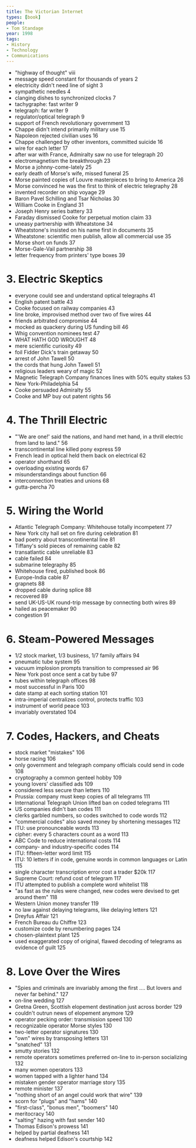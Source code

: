```yaml
---
title: The Victorian Internet
types: [book]
people:
- Tom Standage
year: 1998
tags:
- History
- Technology
- Communications
---
```


- "highway of thought" viii
- message speed constant for thousands of years 2
- electricity didn't need line of sight 3
- sympathetic needles 4
- clanging dishes to synchronized clocks 7
- tachygraphe: fast writer 9
- telegraph: far writer 9
- regulator/optical telegraph 9
- support of French revolutionary government 13
- Chappe didn't intend primarily military use 15
- Napoleon rejected civilian uses 16
- Chappe challenged by other inventors, committed suicide 16
- wire for each letter 17
- after war with France, Admiralty saw no use for telegraph 20
- electromagnetism the breakthrough 23
- Morse a johnny-come-lately 25
- early death of Morse's wife, missed funeral 25
- Morse painted copies of Louvre masterpieces to bring to America 26
- Morse convinced he was the first to think of electric telegraphy 28
- invented recorder on ship voyage 29
- Baron Pavel Schilling and Tsar Nicholas 30
- William Cooke in England 31
- Joseph Henry series battery 33
- Faraday dismissed Cooke for perpetual motion claim 33
- uneasy partnership with Wheatstone 34
- Wheatstone's insisted on his name first in documents 35
- Wheatstone: scientific men publish, allow all commercial use 35
- Morse short on funds 37
- Morse-Gale-Vail partnership 38
- letter frequency from printers' type boxes 39

# 3.  Electric Skeptics
- everyone could see and understand optical telegraphs 41
- English patent battle 43
- Cooke focused on railway companies 43
- line broke, improvised method over two of five wires 44
- friends arbitrated compromise 44
- mocked as quackery during US funding bill 46
- Whig convention nominees test 47
- WHAT HATH GOD WROUGHT 48
- mere scientific curiosity 49
- foil Fidder Dick's train getaway 50
- arrest of John Tawell 50
- the cords that hung John Tawell 51
- religious leaders weary of magic 52
- Magnetic Telegraph Company finances lines with 50% equity stakes 53
- New York-Philadelphia 54
- Cooke persuaded Admiralty 55
- Cooke and MP buy out patent rights 56

# 4.  The Thrill Electric
- "'We are one!' said the nations, and hand met hand, in a thrill electric from land to land." 56
- transcontinental line killed pony express 59
- French lead in optical held them back on electrical 62
- operator shorthand 65
- overloading existing words 67
- misunderstandings about function 66
- interconnection treaties and unions 68
- gutta-percha 70

# 5.  Wiring the World
- Atlantic Telegraph Company: Whitehouse totally incompetent 77
- New York city hall set on fire during celebration 81
- bad poetry about transcontinental line 81
- Tiffany's sold pieces of remaining cable 82
- transatlantic cable unreliable 83
- cable failed 84
- submarine telegraphy 85
- Whitehouse fired, published book 86
- Europe-India cable 87
- grapnets 88
- dropped cable during splice 88
- recovered 89
- send UK-US-UK round-trip message by connecting both wires 89
- hailed as peacemaker 90
- congestion 91

# 6.  Steam-Powered Messages
- 1/2 stock market, 1/3 business, 1/7 family affairs 94
- pneumatic tube system 95
- vacuum implosion prompts transition to compressed air 96
- New York post once sent a cat by tube 97
- tubes within telegraph offices 98
- most successful in Paris 100
- date stamp at each sorting station 101
- intra-imperial centralizes control, protects traffic 103
- instrument of world peace 103
- invariably overstated 104

# 7.  Codes, Hackers, and Cheats
- stock market "mistakes" 106
- horse racing 106
- only government and telegraph company officials could send in code 108
- cryptography a common genteel hobby 109
- young lovers' classified ads 109
- considered less secure than letters 110
- Prussia: company must keep copies of all telegrams 111
- International Telegraph Union lifted ban on coded telegrams 111
- US companies didn't ban codes 111
- clerks garbled numbers, so codes switched to code words 112
- "commercial codes" also saved money by shortening messages 112
- ITU: use pronounceable words 113
- cipher: every 5 characters count as a word 113
- ABC Code to reduce international costs 114
- company- and industry-specific codes 114
- ITU: fifteen-letter word limit 115
- ITU: 10 letters if in code, genuine words in common languages or Latin 115
- single character transcription error cost a trader $20k 117
- Supreme Court: refund cost of telegram 117
- ITU attempted to publish a complete word whitelist 118
- "as fast as the rules were changed, new codes were devised to get around them" 118
- Western Union money transfer 119
- no law against delaying telegrams, like delaying letters 121
- Dreyfus Affair 121
- French Bureau du Chiffre 123
- customize code by renumbering pages 124
- chosen-plaintext plant 125
- used exaggerated copy of original, flawed decoding of telegrams as evidence of guilt 125

# 8.  Love Over the Wires
- "Spies and criminals are invariably among the first .... But lovers and never far behind." 127
- on-line wedding 127
- Gretna Green, Scottish elopement destination just across border 129
- couldn't outrun news of elopement anymore 129
- operator pecking order: transmission speed 130
- recognizable operator Morse styles 130
- two-letter operator signatures 130
- "own" wires by transposing letters 131
- "snatched" 131
- smutty stories 132
- remote operators sometimes preferred on-line to in-person socializing 132
- many women operators 133
- women tapped with a lighter hand 134
- mistaken gender operator marriage story 135
- remote minister 137
- "nothing short of an angel could work that wire" 139
- scorn for "plugs" and "hams" 140
- "first-class", "bonus men", "boomers" 140
- meritocracy 140
- "salting" hazing with fast sender 140
- Thomas Edison's prowess 141
- helped by partial deafness 141
- deafness helped Edison's courtship 142
